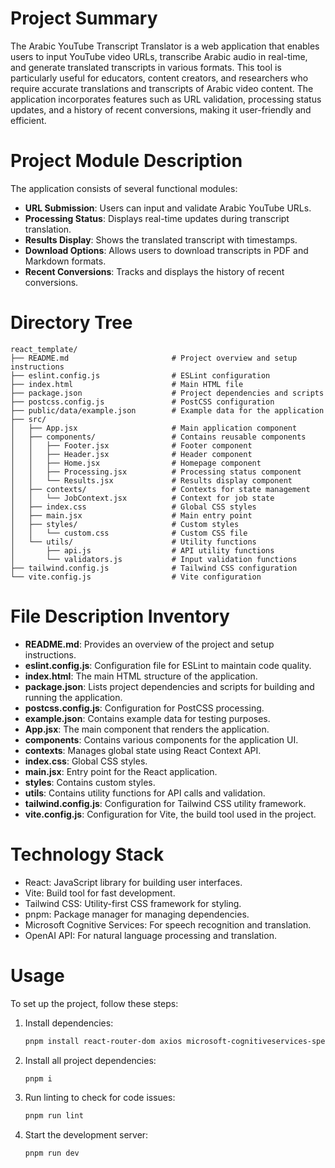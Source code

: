 # Project Summary
The Arabic YouTube Transcript Translator is a web application that enables users to input YouTube video URLs, transcribe Arabic audio in real-time, and generate translated transcripts in various formats. This tool is particularly useful for educators, content creators, and researchers who require accurate translations and transcripts of Arabic video content. The application incorporates features such as URL validation, processing status updates, and a history of recent conversions, making it user-friendly and efficient.

# Project Module Description
The application consists of several functional modules:
- **URL Submission**: Users can input and validate Arabic YouTube URLs.
- **Processing Status**: Displays real-time updates during transcript translation.
- **Results Display**: Shows the translated transcript with timestamps.
- **Download Options**: Allows users to download transcripts in PDF and Markdown formats.
- **Recent Conversions**: Tracks and displays the history of recent conversions.

# Directory Tree
```
react_template/
├── README.md                       # Project overview and setup instructions
├── eslint.config.js                # ESLint configuration
├── index.html                      # Main HTML file
├── package.json                    # Project dependencies and scripts
├── postcss.config.js               # PostCSS configuration
├── public/data/example.json        # Example data for the application
├── src/
│   ├── App.jsx                     # Main application component
│   ├── components/                 # Contains reusable components
│   │   ├── Footer.jsx              # Footer component
│   │   ├── Header.jsx              # Header component
│   │   ├── Home.jsx                # Homepage component
│   │   ├── Processing.jsx          # Processing status component
│   │   └── Results.jsx             # Results display component
│   ├── contexts/                   # Contexts for state management
│   │   └── JobContext.jsx          # Context for job state
│   ├── index.css                   # Global CSS styles
│   ├── main.jsx                    # Main entry point
│   ├── styles/                     # Custom styles
│   │   └── custom.css              # Custom CSS file
│   └── utils/                      # Utility functions
│       ├── api.js                  # API utility functions
│       └── validators.js           # Input validation functions
├── tailwind.config.js              # Tailwind CSS configuration
└── vite.config.js                  # Vite configuration
```

# File Description Inventory
- **README.md**: Provides an overview of the project and setup instructions.
- **eslint.config.js**: Configuration file for ESLint to maintain code quality.
- **index.html**: The main HTML structure of the application.
- **package.json**: Lists project dependencies and scripts for building and running the application.
- **postcss.config.js**: Configuration for PostCSS processing.
- **example.json**: Contains example data for testing purposes.
- **App.jsx**: The main component that renders the application.
- **components**: Contains various components for the application UI.
- **contexts**: Manages global state using React Context API.
- **index.css**: Global CSS styles.
- **main.jsx**: Entry point for the React application.
- **styles**: Contains custom styles.
- **utils**: Contains utility functions for API calls and validation.
- **tailwind.config.js**: Configuration for Tailwind CSS utility framework.
- **vite.config.js**: Configuration for Vite, the build tool used in the project.

# Technology Stack
- React: JavaScript library for building user interfaces.
- Vite: Build tool for fast development.
- Tailwind CSS: Utility-first CSS framework for styling.
- pnpm: Package manager for managing dependencies.
- Microsoft Cognitive Services: For speech recognition and translation.
- OpenAI API: For natural language processing and translation.

# Usage
To set up the project, follow these steps:
1. Install dependencies:
   ```bash
   pnpm install react-router-dom axios microsoft-cognitiveservices-speech-sdk
   ```
2. Install all project dependencies:
   ```bash
   pnpm i
   ```
3. Run linting to check for code issues:
   ```bash
   pnpm run lint
   ```
4. Start the development server:
   ```bash
   pnpm run dev
   ```
